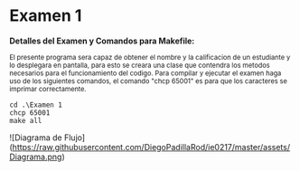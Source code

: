# Examen 1


**Detalles del Examen y Comandos para Makefile:**

<sub>El presente programa sera capaz de obtener el nombre y la calificacion de un estudiante y lo desplegara en pantalla, para esto se creara una clase que contendra los metodos necesarios para el funcionamiento del codigo. 
Para compilar y ejecutar el examen haga uso de los siguientes comandos, el comando "chcp 65001" es para que los caracteres se imprimar correctamente.</sub>
```
cd .\Examen 1
chcp 65001
make all
```
<span>![</span><span>Diagrama de Flujo</span><span>]</span><span>(</span><span>https://raw.githubusercontent.com/DiegoPadillaRod/ie0217/master/assets/Diagrama.png</span><span>)</span>
